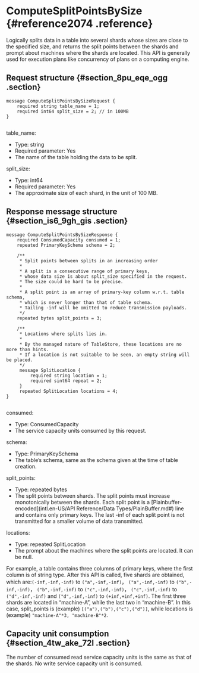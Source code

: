 # ComputeSplitPointsBySize {#reference2074 .reference}

Logically splits data in a table into several shards whose sizes are close to the specified size, and returns the split points between the shards and prompt about machines where the shards are located. This API is generally used for execution plans like concurrency of plans on a computing engine.

## Request structure {#section_8pu_eqe_ogg .section}

``` {#codeblock_wih_s0k_sj3}
message ComputeSplitPointsBySizeRequest {
    required string table_name = 1;
    required int64 split_size = 2; // in 100MB
}
			
```

table\_name:

-   Type: string
-   Required parameter: Yes
-   The name of the table holding the data to be split.

split\_size:

-   Type: int64
-   Required parameter: Yes
-   The approximate size of each shard, in the unit of 100 MB.

## Response message structure {#section_is6_9gh_gis .section}

``` {#codeblock_f3r_znm_uix}
message ComputeSplitPointsBySizeResponse {
    required ConsumedCapacity consumed = 1;
    repeated PrimaryKeySchema schema = 2;

    /**
     * Split points between splits in an increasing order
     *
     * A split is a consecutive range of primary keys,
     * whose data size is about split_size specified in the request.
     * The size could be hard to be precise.
     *
     * A split point is an array of primary-key column w.r.t. table schema,
     * which is never longer than that of table schema.
     * Tailing -inf will be omitted to reduce transmission payloads.
     */
    repeated bytes split_points = 3;

    /**
     * Locations where splits lies in.
     *
     * By the managed nature of TableStore, these locations are no more than hints.
     * If a location is not suitable to be seen, an empty string will be placed.
     */
     message SplitLocation {
         required string location = 1;
         required sint64 repeat = 2;
     }
     repeated SplitLocation locations = 4;
}
			
```

consumed:

-   Type: ConsumedCapacity
-   The service capacity units consumed by this request.

schema:

-   Type: PrimaryKeySchema
-   The table’s schema, same as the schema given at the time of table creation.

split\_points:

-   Type: repeated bytes
-   The split points between shards. The split points must increase monotonically between the shards. Each split point is a [Plainbuffer-encoded](intl.en-US/API Reference/Data Types/PlainBuffer.md#) line and contains only primary keys. The last -inf of each split point is not transmitted for a smaller volume of data transmitted.

locations:

-   Type: repeated SplitLocation
-   The prompt about the machines where the split points are located. It can be null.

For example, a table contains three columns of primary keys, where the first column is of string type. After this API is called, five shards are obtained, which are:`(-inf,-inf,-inf)` to `("a",-inf,-inf)`， `("a",-inf,-inf)` to `("b",-inf,-inf)`， `("b",-inf,-inf)` to `("c",-inf,-inf)`， `("c",-inf,-inf)` to `("d",-inf,-inf)` and `("d",-inf,-inf)` to `(+inf,+inf,+inf)`. The first three shards are located in “machine-A”, while the last two in “machine-B”. In this case, split\_points is \(example\) `[("a"),("b"),("c"),("d")]`, while locations is \(example\) `"machine-A"*3, "machine-B"*2`.

## Capacity unit consumption {#section_4tw_ake_72l .section}

The number of consumed read service capacity units is the same as that of the shards. No write service capacity unit is consumed.

